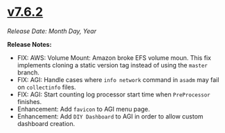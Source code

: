 # [v7.6.2](https://github.com/aerospike/aerolab/releases/tag/7.6.2)

_Release Date: Month Day, Year_

**Release Notes:**
* FIX: AWS: Volume Mount: Amazon broke EFS volume moun. This fix implements cloning a static version tag instead of using the `master` branch.
* FIX: AGI: Handle cases where `info network` command in `asadm` may fail on `collectinfo` files.
* FIX: AGI: Start counting log processor start time when `PreProcessor` finishes.
* Enhancement: Add `favicon` to AGI menu page.
* Enhancement: Add `DIY Dashboard` to AGI in order to allow custom dashboard creation.
